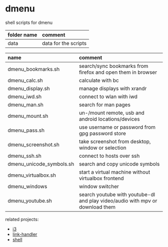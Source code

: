# dmenu

shell scripts for dmenu

| folder name | comment              |
| :---------- | :------------------- |
| data        | data for the scripts |

| name                     | comment                                                                       |
| :----------------------- | :---------------------------------------------------------------------------- |
| dmenu_bookmarks.sh       | search/sync bookmarks from firefox and open them in browser                   |
| dmenu_calc.sh            | calculate with bc                                                             |
| dmenu_display.sh         | manage displays with xrandr                                                   |
| dmenu_iwd.sh             | connect to wlan with iwd                                                      |
| dmenu_man.sh             | search for man pages                                                          |
| dmenu_mount.sh           | un-/mount remote, usb and android locations/devices                           |
| dmenu_pass.sh            | use username or password from gpg password store                              |
| dmenu_screenshot.sh      | take screenshot from desktop, window or selection                             |
| dmenu_ssh.sh             | connect to hosts over ssh                                                     |
| dmenu_unicode_symbols.sh | search and copy unicode symbols                                               |
| dmenu_virtualbox.sh      | start a virtual machine without virtualbox frontend                           |
| dmenu_windows            | window switcher                                                               |
| dmenu_youtube.sh         | search youtube with youtube-dl and play video/audio with mpv or download them |

related projects:

- [i3](https://github.com/mrdotx/i3)
- [link-handler](https://github.com/mrdotx/link-handler)
- [shell](https://github.com/mrdotx/shell)
